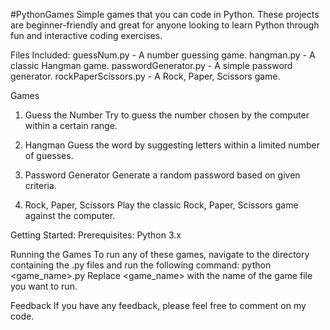 #PythonGames
Simple games that you can code in Python. These projects are beginner-friendly and great for anyone looking to learn Python through fun and interactive coding exercises.

Files Included:
guessNum.py - A number guessing game.
hangman.py - A classic Hangman game.
passwordGenerator.py - A simple password generator.
rockPaperScissors.py - A Rock, Paper, Scissors game.

Games
1. Guess the Number
Try to guess the number chosen by the computer within a certain range.

2. Hangman
Guess the word by suggesting letters within a limited number of guesses.

3. Password Generator
Generate a random password based on given criteria.

4. Rock, Paper, Scissors
Play the classic Rock, Paper, Scissors game against the computer.

Getting Started:
Prerequisites:
Python 3.x

Running the Games
To run any of these games, navigate to the directory containing the .py files and run the following command:
  python <game_name>.py
  Replace <game_name> with the name of the game file you want to run.

Feedback
If you have any feedback, please feel free to comment on my code.
